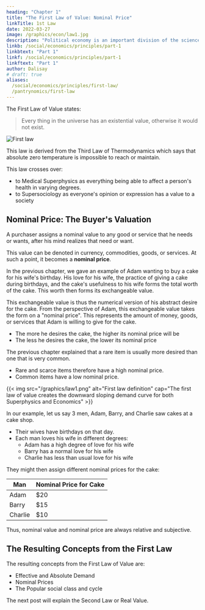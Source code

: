 ```yaml
---
heading: "Chapter 1"
title: "The First Law of Value: Nominal Price"
linkTitle: 1st Law
date: 2022-03-27
image: /graphics/econ/law1.jpg
description: "Political economy is an important division of the science of government. The object of government is the happiness of men, united in society"
linkb: /social/economics/principles/part-1
linkbtext: "Part 1"
linkf: /social/economics/principles/part-1
linkftext: "Part 1"
author: Dalisay
# draft: true
aliases:
  /social/economics/principles/first-law/
  /pantrynomics/first-law
---
```





The First Law of Value states:

>  Every thing in the universe has an existential value, otherwise it would not exist. 

![First law](/graphics/econ/law1.jpg)

This law is derived from the Third Law of Thermodynamics which says that absolute zero temperature is impossible to reach or maintain. 

This law crosses over:
- to Medical Superphysics as everything being able to affect a person's health in varying degrees. 
- to Supersociology as everyone's opinion or expression has a value to a society



## Nominal Price: The Buyer's Valuation

A purchaser assigns a nominal value to any good or service that he needs or wants, after his mind realizes that need or want. 

This value can be denoted in currency, commodities, goods, or services. At such a point, it becomes a **nominal price**. 

In the previous chapter, we gave an example of Adam wanting to buy a cake for his wife's birthday. His love for his wife, the practice of giving a cake during birthdays, and the cake's usefulness to his wife forms the total worth of the cake. This worth then forms its exchangeable value. 

This exchangeable value is thus the numerical version of his abstract desire for the cake. From the perspective of Adam, this exchangeable value takes the form on a "nominal price". This represents the amount of money, goods, or services that Adam is willing to give for the cake. 

- The more he desires the cake, the higher its nominal price will be
- The less he desires the cake, the lower its nominal price

The previous chapter explained that a rare item is usually more desired than one that is very common. 
- Rare and scarce items therefore have a high nominal price.  
- Common items have a low nominal price. 

<!-- It is an objectification of subjective worth. 

If he commonly experiences the price for birthday cakes to be $10, then he will easily assign $10 as the nominal price for the cake. 
 -->

{{< img src="/graphics/law1.png" alt="First law definition" cap="The first law of value creates the downward sloping demand curve for both Superphysics and Economics" >}}



In our example, let us say 3 men, Adam, Barry, and Charlie saw cakes at a cake shop.
- Their wives have birthdays on that day.
- Each man loves his wife in different degrees:
  - Adam has a high degree of love for his wife
  - Barry has a normal love for his wife 
  - Charlie has less than usual love for his wife

They might then assign different nominal prices for the cake:

Man | Nominal Price for Cake
--- | ---
Adam | $20
Barry | $15
Charlie | $10

Thus, nominal value and nominal price are always relative and subjective. 

<!--  to the general society and the personal self, just as energy has a general and special relativity. 

## Natural Limits

Here we natural limits. 
 -->






<!-- Mr. A might not see value in a cake. But Mr. B might, as he might want it for his wife's birthday tomorrow. The value of the cake to Mr. B is then due to:
- his inherent dharma or tao (nature) of giving gifts during birthdays, and
- the tao (nature) of the cake as being a kind of gift. In contrast, an iguana does not have the tao of being a gift, and so Mr. B would not assign value to an iguana, except if his wife were an Iguana-lover (had the tao of loving iguanas). This tao is not present in Mr. A and so he sees no value in the cake.   -->

<!-- Thus, value is always relativistic to the general society and the personal self, just as energy has a general and special relativity.  -->


## The Resulting Concepts from the First Law

The resulting concepts from the First Law of Value are:

- Effective and Absolute Demand
- Nominal Prices
- The Popular social class and cycle

The next post will explain the Second Law or Real Value.
